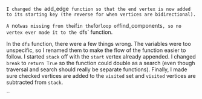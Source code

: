 `I changed the `add_edge` function so that the end vertex is now added to its starting key (the reverse for when vertices are bidirectional).`

`A `not` was missing from the `if` in the `for` loop of `find_components`, so no vertex ever made it to the `dfs` function.

In the `dfs` function, there were a few things wrong. The variables were too unspecific, so I renamed them to make the flow of the function easier to follow. I started `stack` off with the `start` vertex already appended. I changed `break` to `return True` so the function could double as a search (even though traversal and search should really be separate functions). Finally, I made sure checked vertices are added to the `visited` set and `visited` vertices are subtracted from `stack`.

``
